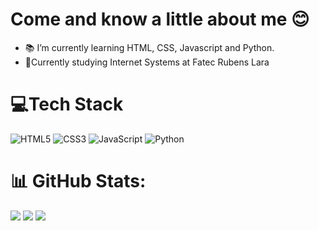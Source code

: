 <h1> Come and know a little about me 😊</h1>

- 📚 I’m currently learning HTML, CSS, Javascript and Python.
- 📖Currently studying Internet Systems at Fatec Rubens Lara


 # 💻Tech Stack 
 ![HTML5](https://img.shields.io/badge/html5-%23E34F26.svg?style=flat&logo=html5&logoColor=white)
 ![CSS3](https://img.shields.io/badge/css3-%231572B6.svg?style=flat&logo=css3&logoColor=white)
 ![JavaScript](https://img.shields.io/badge/javascript-%23323330.svg?style=flat&logo=javascript&logoColor=%23F7DF1E)
 ![Python](https://img.shields.io/badge/-Python-05122A?style=flat&logo=python)&nbsp;
 # 📊 GitHub Stats:
![](https://github-readme-stats.vercel.app/api?username=sheroques&theme=dark&hide_border=false&include_all_commits=true&count_private=false)
![](https://github-readme-streak-stats.herokuapp.com/?user=sheroques&theme=dark&hide_border=false)
![](https://github-readme-stats.vercel.app/api/top-langs/?username=sheroques&theme=dark&hide_border=false&include_all_commits=true&count_private=false&layout=compact)
